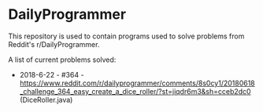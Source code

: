 # DailyProgrammer

This repository is used to contain programs used to solve problems from Reddit's r/DailyProgrammer.

A list of current problems solved:

* 2018-6-22 - #364 - https://www.reddit.com/r/dailyprogrammer/comments/8s0cy1/20180618_challenge_364_easy_create_a_dice_roller/?st=jiqdr6m3&sh=cceb2dc0 (DiceRoller.java)
